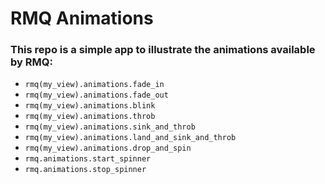 RMQ Animations
===================

### This repo is a simple app to illustrate the animations available by RMQ:
* `rmq(my_view).animations.fade_in`
* `rmq(my_view).animations.fade_out`
* `rmq(my_view).animations.blink`
* `rmq(my_view).animations.throb`
* `rmq(my_view).animations.sink_and_throb`
* `rmq(my_view).animations.land_and_sink_and_throb`
* `rmq(my_view).animations.drop_and_spin`
* `rmq.animations.start_spinner`
* `rmq.animations.stop_spinner`
